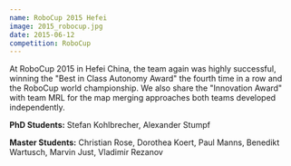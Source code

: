 ```yaml
---
name: RoboCup 2015 Hefei
image: 2015_robocup.jpg
date: 2015-06-12
competition: RoboCup
---
```

At RoboCup 2015 in Hefei China, the team again was highly successful, winning the "Best in Class Autonomy Award" the fourth time in a row and the RoboCup world championship.
We also share the "Innovation Award" with team MRL for the map merging approaches both teams developed independently.

**PhD Students:** Stefan Kohlbrecher, Alexander Stumpf

**Master Students:** Christian Rose, Dorothea Koert, Paul Manns, Benedikt Wartusch, Marvin Just, Vladimir Rezanov
